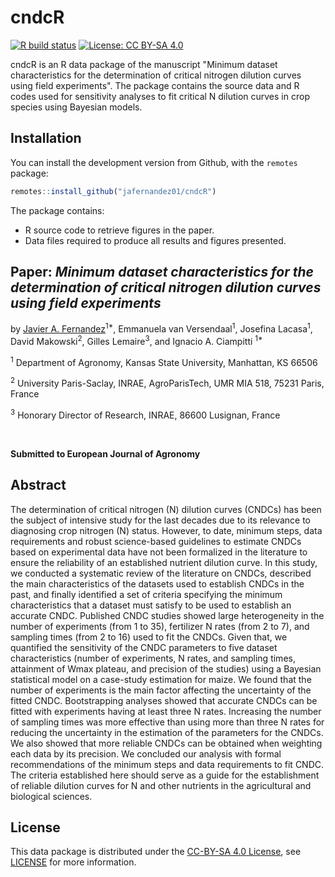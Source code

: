 # cndcR

[![R build status](https://github.com/jafernandez01/cndcR/actions/workflows/R-CMD-check/badge.svg)](https://github.com/jafernandez01/cndcR/actions?workflow=R-CMD-check)
[![License: CC BY-SA 4.0](https://img.shields.io/badge/License-CC_BY--SA_4.0-lightgrey.svg)](https://github.com/jafernandez01/cndcR/blob/main/LICENSE.md)

cndcR is an R data package of the manuscript "Minimum dataset characteristics for the determination of critical nitrogen dilution curves using field experiments". The package contains the source data and R codes used for sensitivity analyses to fit critical N dilution curves in crop species using Bayesian models.

## Installation

You can install the development version from Github, with the `remotes` package:

```r
remotes::install_github("jafernandez01/cndcR")
```

The package contains:

* R source code to retrieve figures in the paper.
* Data files required to produce all results and figures presented.

## Paper: *Minimum dataset characteristics for the determination of critical nitrogen dilution curves using field experiments*

by [Javier A. Fernandez](http://jafernandez.netlify.app)<sup>1*</sup>, Emmanuela van Versendaal<sup>1</sup>, Josefina Lacasa<sup>1</sup>, David Makowski<sup>2</sup>, Gilles Lemaire<sup>3</sup>, and Ignacio A. Ciampitti <sup>1*</sup>

<sup>1</sup> Department of Agronomy, Kansas State University, Manhattan, KS 66506

<sup>2</sup> University Paris-Saclay, INRAE, AgroParisTech, UMR MIA 518, 75231 Paris, France

<sup>3</sup> Honorary Director of Research, INRAE, 86600 Lusignan, France

<br> 

**Submitted to European Journal of Agronomy**


## Abstract
The determination of critical nitrogen (N) dilution curves (CNDCs) has been the subject of intensive study for the last decades due to its relevance to diagnosing crop nitrogen (N) status. However, to date, minimum steps, data requirements and robust science-based guidelines to estimate CNDCs based on experimental data have not been formalized in the literature to ensure the reliability of an established nutrient dilution curve. In this study, we conducted a systematic review of the literature on CNDCs, described the main characteristics of the datasets used to establish CNDCs in the past, and finally identified a set of criteria specifying the minimum characteristics that a dataset must satisfy to be used to establish an accurate CNDC. Published CNDC studies showed large heterogeneity in the number of experiments (from 1 to 35), fertilizer N rates (from 2 to 7), and sampling times (from 2 to 16) used to fit the CNDCs. Given that, we quantified the sensitivity of the CNDC parameters to five dataset characteristics (number of experiments, N rates, and sampling times, attainment of Wmax plateau, and precision of the studies) using a Bayesian statistical model on a case-study estimation for maize. We found that the number of experiments is the main factor affecting the uncertainty of the fitted CNDC. Bootstrapping analyses showed that accurate CNDCs can be fitted with experiments having at least three N rates. Increasing the number of sampling times was more effective than using more than three N rates for reducing the uncertainty in the estimation of the parameters for the CNDCs. We also showed that more reliable CNDCs can be obtained when weighting each data by its precision. We concluded our analysis with formal recommendations of the minimum steps and data requirements to fit CNDC. The criteria established here should serve as a guide for the establishment of reliable dilution curves for N and other nutrients in the agricultural and biological sciences.


## License
This data package is distributed under the [CC-BY-SA 4.0 License](https://creativecommons.org/licenses/by-sa/4.0/), see [LICENSE](https://github.com/jafernandez01/cndcR/blob/main/LICENSE.md) for more information.
